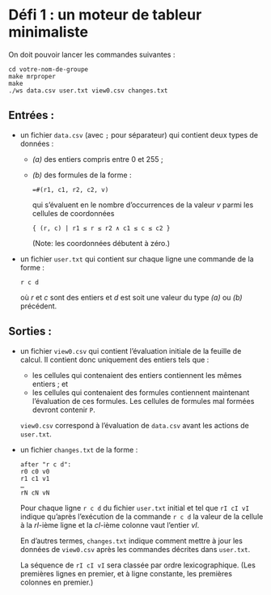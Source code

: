 # Défi 1 : un moteur de tableur minimaliste

On doit pouvoir lancer les commandes suivantes :

``` shell
cd votre-nom-de-groupe
make mrproper
make
./ws data.csv user.txt view0.csv changes.txt
```

## Entrées :
- un fichier `data.csv` (avec `;` pour séparateur) qui contient deux
  types de données :
  + *(a)* des entiers compris entre 0 et 255 ;
  + *(b)* des formules de la forme :

        =#(r1, c1, r2, c2, v)

    qui s’évaluent en le nombre d’occurrences de la valeur *v* parmi
    les cellules de coordonnées

        { (r, c) | r1 ≤ r ≤ r2 ∧ c1 ≤ c ≤ c2 }

    (Note: les coordonnées débutent à zéro.)

- un fichier `user.txt` qui contient sur chaque ligne une commande de
  la forme :

      r c d

  où *r* et *c* sont des entiers et *d* est soit une valeur du type
  *(a)* ou *(b)* précédent.

## Sorties :
- un fichier `view0.csv` qui contient l’évaluation initiale de la
  feuille de calcul. Il contient donc uniquement des entiers tels
  que :
  + les cellules qui contenaient des entiers contiennent les mêmes
    entiers ; et
  + les cellules qui contenaient des formules contiennent maintenant
    l’évaluation de ces formules. Les cellules de formules mal formées
    devront contenir `P`.

  `view0.csv` correspond à l’évaluation de `data.csv` avant les
  actions de `user.txt`.

- un fichier `changes.txt` de la forme :

      after "r c d":
      r0 c0 v0
      r1 c1 v1
      …
      rN cN vN

  Pour chaque ligne `r c d` du fichier `user.txt` initial et tel que
  `rI cI vI` indique qu’après l’exécution de la commande `r c d` la
  valeur de la cellule à la *rI*-ième ligne et la *cI*-ième colonne
  vaut l’entier *vI*.

  En d’autres termes, `changes.txt` indique comment mettre à jour les
  données de `view0.csv` après les commandes décrites dans `user.txt`.

  La séquence de `rI cI vI` sera classée par ordre lexicographique.
  (Les premières lignes en premier, et à ligne constante, les
  premières colonnes en premier.)
